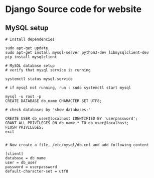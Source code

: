# Django Source code for website


## MySQL setup
	
	# Install dependencies

	sudo apt-get update
	sudo apt-get install mysql-server python3-dev libmysqlclient-dev
	pip install mysqlclient

	# MySQL database setup
	# verify that mysql service is running

	systemctl status mysql.service
	
	# if mysql not running, run : sudo systemctl start mysql
	
	mysql -u root -p
	CREATE DATABASE db_name CHARACTER SET UTF8;

	# check databases by 'show databases;'
	
	CREATE USER db_user@localhost IDENTIFIED BY 'userpassword';
	GRANT ALL PRIVILEGES ON db_name.* TO db_user@localhost;
	FLUSH PRIVILEGES;
	exit


	# Now create a file, /etc/mysql/db.cnf and add following content

	[client]
	database = db_name
	user = db_user
	password = userpassword
	default-character-set = utf8


